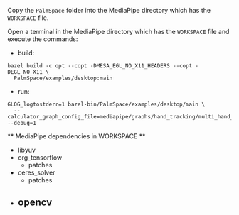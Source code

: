 Copy the `PalmSpace` folder into the MediaPipe directory which has the `WORKSPACE` file.

Open a terminal in the MediaPipe directory which has the `WORKSPACE` file and execute the commands:

- build:
```
bazel build -c opt --copt -DMESA_EGL_NO_X11_HEADERS --copt -DEGL_NO_X11 \
  PalmSpace/examples/desktop:main
```

- run:
```
GLOG_logtostderr=1 bazel-bin/PalmSpace/examples/desktop/main \
  --calculator_graph_config_file=mediapipe/graphs/hand_tracking/multi_hand_tracking_mobile.pbtxt --debug=1
```


** MediaPipe dependencies in WORKSPACE **
- libyuv
- org_tensorflow
  - patches
- ceres_solver
  - patches
- opencv
  - 